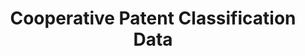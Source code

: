 ---
bigquery: https://console.cloud.google.com/bigquery?p=patents-public-data&d=cpc&page=dataset
citation: '“Cooperative Patent Classification” by the EPO and USPTO, for public use. '
contributors: EPO, USPTO
cost: None
description: Cooperative Patent Classification Data contains the scheme and definitions
  of the Cooperative Patent Classification system for classifying patent documents.
  The CPC is the result of a partnership between the EPO and the USPTO in their joint
  effort to develop a common, internationally compatible classification system for
  technical documents, in particular patent publications, which will be used by both
  offices in the patent granting process
documentation: https://www.cooperativepatentclassification.org/cpcSchemeAndDefinitions
last_edit: 04/05/2022, 20:31:51
location: https://www.cooperativepatentclassification.org/index
maintained_by: USPTO, EPO
schema_fields:
- level
- dateRevised
- limiting_references
- title_full
- glossary
- informative_references
- date_revised
- applicationReferences
- status
- additional_only
- children
- ipcConcordant
- application_references
- breakdown_code
- symbol
- childGroups
- breakdownCode
- child_groups
- titlePart
- notAllocatable
- not_allocatable
- ipc_concordant
- titleFull
- title_part
- informativeReferences
- limitingReferences
- parents
- residualReferences
- synonyms
- definition
- residual_references
- sizeCache
shortname: cooperative_patent_classification
tags:
- patents
- science
title: Cooperative Patent Classification Data
uuid: 984374a7-16e9-4b35-9445-458daceb01bf
---